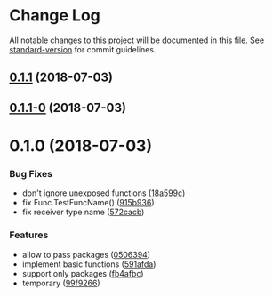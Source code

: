 # Change Log

All notable changes to this project will be documented in this file. See [standard-version](https://github.com/conventional-changelog/standard-version) for commit guidelines.

<a name="0.1.1"></a>
## [0.1.1](https://github.com/suzuki-shunsuke/gria/compare/v0.1.1-0...v0.1.1) (2018-07-03)



<a name="0.1.1-0"></a>
## [0.1.1-0](https://github.com/suzuki-shunsuke/gria/compare/v0.1.0...v0.1.1-0) (2018-07-03)



<a name="0.1.0"></a>
# 0.1.0 (2018-07-03)


### Bug Fixes

* don't ignore unexposed functions ([18a599c](https://github.com/suzuki-shunsuke/gria/commit/18a599c))
* fix Func.TestFuncName() ([915b936](https://github.com/suzuki-shunsuke/gria/commit/915b936))
* fix receiver type name ([572cacb](https://github.com/suzuki-shunsuke/gria/commit/572cacb))


### Features

* allow to pass packages ([0506394](https://github.com/suzuki-shunsuke/gria/commit/0506394))
* implement basic functions ([591afda](https://github.com/suzuki-shunsuke/gria/commit/591afda))
* support only packages ([fb4afbc](https://github.com/suzuki-shunsuke/gria/commit/fb4afbc))
* temporary ([99f9266](https://github.com/suzuki-shunsuke/gria/commit/99f9266))
